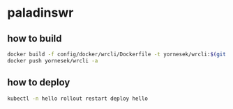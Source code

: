 # paladinswr

## how to build
```sh
docker build -f config/docker/wrcli/Dockerfile -t yornesek/wrcli:$(git rev-parse --short HEAD) -t yornesek/wrcli:latest .
docker push yornesek/wrcli -a
```
## how to deploy
```sh
kubectl -n hello rollout restart deploy hello
```
